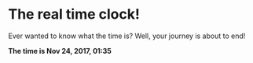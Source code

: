 # The real time clock!

Ever wanted to know what the time is? Well, your journey is about to end!

**The time is Nov 24, 2017, 01:35**